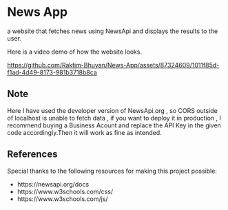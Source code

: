 # News App
a website that fetches news using NewsApi and displays the results to the user. 

Here is a video demo of how the website looks.

https://github.com/Raktim-Bhuyan/News-App/assets/87324609/1011f85d-f1ad-4d49-8173-981b3718b8ca


## Note
Here I have used the developer version of NewsApi.org , so CORS outside of localhost is unable to fetch data , if you want to deploy 
it in production , I recommend buying a Business Acount and replace the API Key in the given code accordingly.Then it will work as fine as intended.

## References

Special thanks to the following resources for making this project possible:
<ul>
  <li>https://newsapi.org/docs</li>
  <li>https://www.w3schools.com/css/</li>
  <li>https://www.w3schools.com/js/</li>
</ul>
